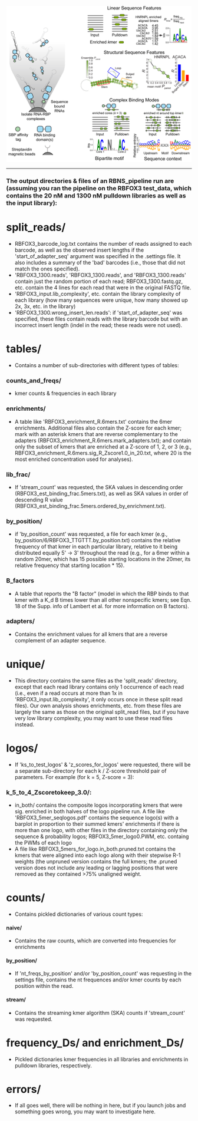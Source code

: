 ![Logo](../img/RBNS_logo.png)

***
### The output directories & files of an RBNS_pipeline run are (assuming you ran the pipeline on the RBFOX3 test_data, which contains the 20 nM and 1300 nM pulldown libraries as well as the input library):

# split_reads/
- RBFOX3_barcode_log.txt contains the number of reads assigned to each barcode, as well as the observed insert lengths if the 'start_of_adapter_seq' argument was specified in the .settings file. It also includes a summary of the 'bad' barcodes (i.e., those that did not match the ones specified).
- 'RBFOX3_1300.reads', 'RBFOX3_1300.reads', and 'RBFOX3_1300.reads' contain just the random portion of each read; RBFOX3_1300.fastq.gz, etc. contain the 4 lines for each read that were in the original FASTQ file.
- 'RBFOX3_input.lib_complexity', etc. contain the library complexity of each library (how many sequences were unique, how many showed up 2x, 3x, etc. in the library)
- 'RBFOX3_1300.wrong_insert_len.reads': if 'start_of_adapter_seq' was specified, these files contain reads with the library barcode but with an incorrect insert length (indel in the read; these reads were not used).

# tables/
- Contains a number of sub-directories with different types of tables:
### counts_and_freqs/
- kmer counts & frequencies in each library
### enrichments/
- A table like 'RBFOX3_enrichment_R.6mers.txt' contains the 6mer enrichments. Additional files also contain the Z-score for each kmer; mark with an asterisk kmers that are reverse complementary to the adapters (RBFOX3_enrichment_R.6mers.mark_adapters.txt); and contain only the subset of kmers that are enriched at a Z-score of 1, 2, or 3 (e.g., RBFOX3_enrichment_R.6mers.sig_R_Zscore1.0_in_20.txt, where 20 is the most enriched concentration used for analyses).
### lib_frac/
- If 'stream_count' was requested, the SKA values in descending order (RBFOX3_est_binding_frac.5mers.txt), as well as SKA values in order of descending R value (RBFOX3_est_binding_frac.5mers.ordered_by_enrichment.txt).
### by_position/
- if 'by_position_count' was requested, a file for each kmer (e.g., by_position/6/RBFOX3_TTGTTT.by_position.txt) contains the relative frequency of that kmer in each particular library, relative to it being distributed equally 5' -> 3' throughout the read (e.g., for a 6mer within a random 20mer, which has 15 possible starting locations in the 20mer, its relative frequency that starting location * 15).
### B_factors
- A table that reports the "B factor" (model in which the RBP binds to that kmer with a K_d B times lower than all other nonspecific kmers; see Eqn. 18 of the Supp. info of Lambert et al. for more information on B factors).
### adapters/
- Contains the enrichment values for all kmers that are a reverse complement of an adapter sequence.

# unique/
- This directory contains the same files as the 'split_reads' directory, except that each read library contains only 1 occurrence of each read (i.e., even if a read occurs at more than 1x in 'RBFOX3_input.lib_complexity', it only occurs once in these split read files). Our own analysis shows enrichments, etc. from these files are largely the same as those on the original split_read files, but if you have very low library complexity, you may want to use these read files instead.

# logos/
- If 'ks_to_test_logos' & 'z_scores_for_logos' were requested, there will be a separate sub-directory for each k / Z-score threshold pair of parameters. For example (for k = 5, Z-score = 3):
### k_5_to_4_Zscoretokeep_3.0/: 
- in_both/ contains the composite logos incorporating kmers that were sig. enriched in both halves of the logo pipeline run. A file like 'RBFOX3_5mer_seqlogos.pdf' contains the sequence logo(s) with a barplot in proportion to their summed kmers' enrichments if there is more than one logo, with other files in the directory containing only the sequence & probability logos; RBFOX3_5mer_logo0.PWM, etc. containg the PWMs of each logo
- A file like RBFOX3_5mers_for_logo.in_both.pruned.txt contains the kmers that were aligned into each logo along with their stepwise R-1 weights (the unpruned version contains the full kmers; the .pruned version does not include any leading or lagging positions that were removed as they contained >75% unaligned weight.

# counts/
- Contains pickled dictionaries of various count types:
#### naive/
- Contains the raw counts, which are converted into frequencies for enrichments

#### by_position/
- If 'nt_freqs_by_position' and/or 'by_position_count' was requesting in the settings file, contains the nt frequences and/or kmer counts by each position within the read.

#### stream/
- Contains the streaming kmer algorithm (SKA) counts if 'stream_count' was requested.

# frequency_Ds/ and enrichment_Ds/

- Pickled dictionaries kmer frequencies in all libraries and enrichments in pulldown libraries, respectively.

# errors/

- If all goes well, there will be nothing in here, but if you launch jobs and something goes wrong, you may want to investigate here.

